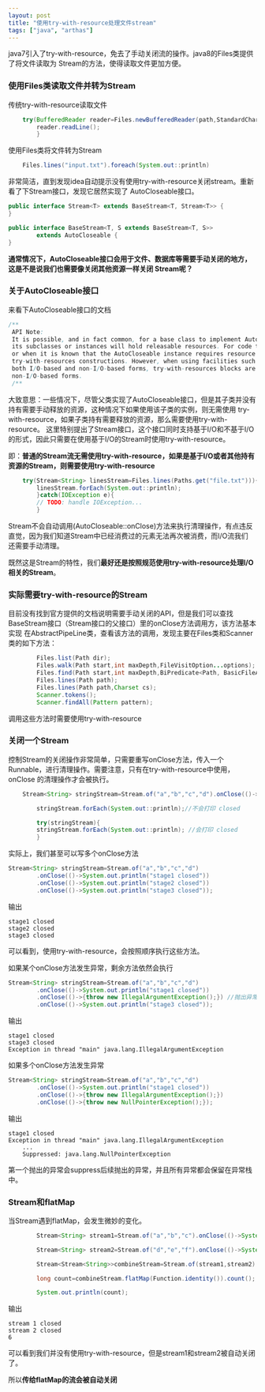 ```yaml
---
layout: post
title: "使用try-with-resource处理文件stream"
tags: ["java", "arthas"]
---
```


java7引入了try-with-resource，免去了手动关闭流的操作。java8的Files类提供了将文件读取为
Stream<String>的方法，使得读取文件更加方便。

### 使用Files类读取文件并转为Stream<String>

传统try-with-resource读取文件

```java
    try(BufferedReader reader=Files.newBufferedReader(path,StandardCharsets.UTF_8)){
        reader.readLine();
        }
```

使用Files类将文件转为Stream<String>

```java
    Files.lines("input.txt").foreach(System.out::println)
```

非常简洁，直到发现idea自动提示没有使用try-with-resource关闭stream。重新看了下Stream接口，发现它居然实现了
AutoCloseable接口。

```java
public interface Stream<T> extends BaseStream<T, Stream<T>> {
}

public interface BaseStream<T, S extends BaseStream<T, S>>
        extends AutoCloseable {
}
```

**通常情况下，AutoCloseable接口会用于文件、数据库等需要手动关闭的地方，这是不是说我们也需要像关闭其他资源一样关闭
Stream呢？**

### 关于AutoCloseable接口

来看下AutoCloseable接口的文档

```java
/**
 API Note:
 It is possible, and in fact common, for a base class to implement AutoCloseable even though not all of 
 its subclasses or instances will hold releasable resources. For code that must operate in complete generality, 
 or when it is known that the AutoCloseable instance requires resource release, it is recommended to use 
 try-with-resources constructions. However, when using facilities such as java.util.stream.Stream that support 
 both I/O-based and non-I/O-based forms, try-with-resources blocks are in general unnecessary when using 
 non-I/O-based forms.
 /**
```

大致意思：一些情况下，尽管父类实现了AutoCloseable接口，但是其子类并没有持有需要手动释放的资源，这种情况下如果使用该子类的实例，则无需使用
try-with-resource，如果子类持有需要释放的资源，那么需要使用try-with-resource。
这里特别提出了Stream接口，这个接口同时支持基于I/O和不基于I/O的形式，因此只需要在使用基于I/O的Stream时使用try-with-resource。

即：**普通的Stream流无需使用try-with-resource，如果是基于I/O或者其他持有资源的Stream，则需要使用try-with-resource**

```java
    try(Stream<String> linesStream=Files.lines(Paths.get("file.txt"))){
        linesStream.forEach(System.out::println);
        }catch(IOException e){
        // TODO: handle IOException...
        }
```

Stream不会自动调用(AutoCloseable::onClose)方法来执行清理操作，有点违反直觉，因为我们知道Stream中已经消费过的元素无法再次被消费，而I/O流我们
还需要手动清理。

既然这是Stream的特性，我们**最好还是按照规范使用try-with-resource处理I/O相关的Stream**。

### 实际需要try-with-resource的Stream

目前没有找到官方提供的文档说明需要手动关闭的API，但是我们可以查找BaseStream接口（Stream接口的父接口）里的onClose方法调用方，该方法基本实现
在AbstractPipeLine类，查看该方法的调用，发现主要在Files类和Scanner类的如下方法：

```java
        Files.list(Path dir);
        Files.walk(Path start,int maxDepth,FileVisitOption...options);
        Files.find(Path start,int maxDepth,BiPredicate<Path, BasicFileAttributes> matcher,FileVisitOption...options);
        Files.lines(Path path);
        Files.lines(Path path,Charset cs);
        Scanner.tokens();
        Scanner.findAll(Pattern pattern);
```

调用这些方法时需要使用try-with-resource

### 关闭一个Stream

控制Stream的关闭操作非常简单，只需要重写onClose方法，传入一个Runnable，进行清理操作。需要注意，只有在try-with-resource中使用，onClose
的清理操作才会被执行。

```java
    Stream<String> stringStream=Stream.of("a","b","c","d").onClose(()->System.out.println("closed"));

        stringStream.forEach(System.out::println);//不会打印 closed

        try(stringStream){
        stringStream.forEach(System.out::println); //会打印 closed
        }
```

实际上，我们甚至可以写多个onClose方法

```java
Stream<String> stringStream=Stream.of("a","b","c","d")
        .onClose(()->System.out.println("stage1 closed"))
        .onClose(()->System.out.println("stage2 closed"))
        .onClose(()->System.out.println("stage3 closed"));
```

输出

```
stage1 closed 
stage2 closed
stage3 closed
```

可以看到，使用try-with-resource，会按照顺序执行这些方法。

如果某个onClose方法发生异常，剩余方法依然会执行

```java
Stream<String> stringStream=Stream.of("a","b","c","d")
        .onClose(()->System.out.println("stage1 closed"))
        .onClose(()->{throw new IllegalArgumentException();}) //抛出异常
        .onClose(()->System.out.println("stage3 closed"));
```

输出

```
stage1 closed 
stage3 closed
Exception in thread "main" java.lang.IllegalArgumentException
```

如果多个onClose方法发生异常

```java
Stream<String> stringStream=Stream.of("a","b","c","d")
        .onClose(()->System.out.println("stage1 closed"))
        .onClose(()->{throw new IllegalArgumentException();})
        .onClose(()->{throw new NullPointerException();});
```

输出

```
stage1 closed
Exception in thread "main" java.lang.IllegalArgumentException
    ...
	Suppressed: java.lang.NullPointerException
```

第一个抛出的异常会suppress后续抛出的异常，并且所有异常都会保留在异常栈中。

### Stream和flatMap

当Stream遇到flatMap，会发生微妙的变化。

```java
        Stream<String> stream1=Stream.of("a","b","c").onClose(()->System.out.println("stream 1 closed"));

        Stream<String> stream2=Stream.of("d","e","f").onClose(()->System.out.println("stream 2 closed"));

        Stream<Stream<String>>combineStream=Stream.of(stream1,stream2).onClose(()->System.out.println("combine stream closed"));

        long count=combineStream.flatMap(Function.identity()).count();

        System.out.println(count);
```
输出
```
stream 1 closed
stream 2 closed
6
```
可以看到我们并没有使用try-with-resource，但是stream1和stream2被自动关闭了。

所以**传给flatMap的流会被自动关闭**